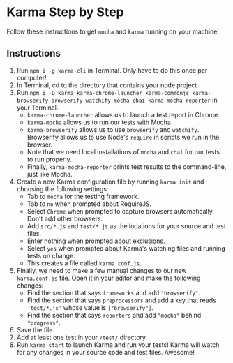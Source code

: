 # Karma Step by Step

Follow these instructions to get `mocha` and `karma` running on your machine!

## Instructions

1. Run `npm i -g karma-cli` in Terminal. Only have to do this once per computer!
2. In Terminal, cd to the directory that contains your node project
3. Run `npm i -D karma karma-chrome-launcher karma-commonjs karma-browserify browserify watchify mocha chai karma-mocha-reporter` in your Terminal.
	-   `karma-chrome-launcher` allows us to launch a test report in Chrome.
	-   `karma-mocha` allows us to run our tests with Mocha.
	-   `karma-browserify` allows us to use `browserify` and `watchify`. Browserify allows us to use Node's `require` in scripts we run in the browser.
	-   Note that we need local installations of `mocha` and `chai` for our tests to run properly.
	-   Finally, `karma-mocha-reporter` prints test results to the command-line, just like Mocha.
4. Create a new Karma configuration file by running `karma init` and choosing the following settings:
	-   Tab to `mocha` for the testing framework.
	-   Tab to `no` when prompted about RequireJS.
	-   Select `Chrome` when prompted to capture browsers automatically. Don't add other browsers.
	-   Add `src/*.js` and `test/*.js` as the locations for your source and test files.
	-   Enter nothing when prompted about exclusions.
	-   Select `yes` when prompted about Karma's watching files and running tests on change.
	-   This creates a file called `karma.conf.js`.
5. Finally, we need to make a few manual changes to our new `karma.conf.js` file. Open it in your editor and make the following changes:
	-   Find the section that says `frameworks` and add `"browserify"`.
	-   Find the section that says `preprocessors` and add a key that reads `'test/*.js'` whose value is `["browserify"]`.
	-   Find the section that says `reporters` and add `"mocha"` behind `"progress"`.
6. Save the file.
7. Add at least one test in your `/test/` directory.
8. Run `karma start` to launch Karma and run your tests! Karma will watch for any changes in your source code and test files. Awesome!
